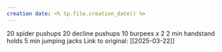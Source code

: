 ```yaml
---
creation date: <% tp.file.creation_date() %>
---
```

20 spider pushups
20 decline pushups
10 burpees x 2
2 min handstand holds
5 min jumping jacks
Link to original: [[2025-03-22]]